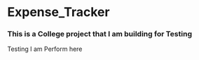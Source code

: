 # Expense_Tracker
<h3>This is a College project that I am building for Testing</h3>
<p>Testing I am Perform here</p>
